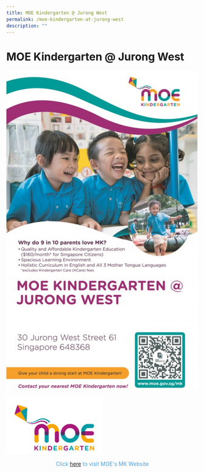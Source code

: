 ```yaml
---
title: MOE Kindergarten @ Jurong West
permalink: /moe-kindergarten-at-jurong-west
description: ""
---
```

# MOE Kindergarten @ Jurong West
![](/images/Moe%20kindergarten@Jurong%20west/MK.jpg)

<img src="/images/Moe%20kindergarten@Jurong%20west/MOE%20Kindergarten%20Logo.jpg"
     style="width:50%" class = "center">

<p style = "text-align: center; color: #4a9fe0"> Click <a href="https://moe.gov.sg/preschool/moe-kindergarten/" target = "_blank">here</a> to visit MOE's MK Website